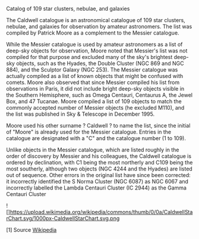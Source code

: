Catalog of 109 star clusters, nebulae, and galaxies

The Caldwell catalogue is an astronomical catalogue of 109 star clusters, nebulae, and galaxies for observation by amateur astronomers. The list was compiled by Patrick Moore as a complement to the Messier catalogue.

While the Messier catalogue is used by amateur astronomers as a list of deep-sky objects for observation, Moore noted that Messier's list was not compiled
for that purpose and excluded many of the sky's brightest deep-sky objects, such as the Hyades, the Double Cluster (NGC 869 and NGC 884), and the Sculptor Galaxy (NGC 253).
The Messier catalogue was actually compiled as a list of known objects that might be confused with comets. Moore also observed that since Messier compiled his list
from observations in Paris, it did not include bright deep-sky objects visible in the Southern Hemisphere, such as Omega Centauri, Centaurus A, the Jewel Box, and 47 Tucanae.
Moore compiled a list of 109 objects to match the commonly accepted number of Messier objects (he excluded M110), and the list was published in Sky & Telescope in December 1995.

Moore used his other surname ? Caldwell ? to name the list, since the initial of "Moore" is already used for the Messier catalogue.
Entries in the catalogue are designated with a "C" and the catalogue number (1 to 109).

Unlike objects in the Messier catalogue, which are listed roughly in the order of discovery by Messier and his colleagues, the Caldwell catalogue is ordered by declination, with C1 being the most
northerly and C109 being the most southerly, although two objects (NGC 4244 and the Hyades) are listed out of sequence. Other errors in the original list have since been corrected:
it incorrectly identified the S Norma Cluster (NGC 6087) as NGC 6067 and incorrectly labelled the Lambda Centauri Cluster (IC 2944) as the Gamma Centauri Cluster

![]https://upload.wikimedia.org/wikipedia/commons/thumb/0/0a/CaldwellStarChart.svg/1000px-CaldwellStarChart.svg.png

[1] Source [Wikipedia](https://en.wikipedia.org/wiki/Caldwell_catalogue)
